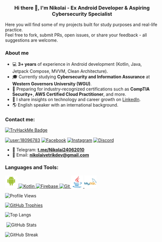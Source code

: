 <h3 align="center">Hi there 👋, I'm Nikolai - Ex Android Developer & Aspiring Cybersecurity Specialist</h3>

Here you will find some of my projects built for study purposes and real-life practice.  
Feel free to fork, submit PRs, open issues, or share your feedback - all suggestions are welcome.

### About me
- 💻 **3+ years** of experience in Android development (Kotlin, Java, Jetpack Compose, MVVM, Clean Architecture).
- 🎓 Currently studying **Cybersecurity and Information Assurance** at **Western Governors University (WGU)**.
- 📜 Preparing for industry-recognized certifications such as **CompTIA Security+**, **AWS Certified Cloud Practitioner**, and more.
- 📝 I share insights on technology and career growth on [LinkedIn](https://www.linkedin.com/in/nikolayvetrik24062010/).
- 🌎 English speaker with an international background.

<h3 align="left">Contact me:</h3>
<p align="left">
<a href="https://tryhackme.com/p/nikolaivetrikdev" target="_blank">
  <img src="https://tryhackme-badges.s3.amazonaws.com/nikolaivetrikdev.png" alt="TryHackMe Badge" />
</a>


<a href="https://stackoverflow.com/users/18096783/nikolai-vetrik" target="blank"><img align="center" src="https://raw.githubusercontent.com/rahuldkjain/github-profile-readme-generator/master/src/images/icons/Social/stack-overflow.svg" alt="user:18096783" height="30" width="40" /></a>
<a href="https://web.facebook.com/profile.php?id=100086500604294" target="blank"><img align="center" src="https://raw.githubusercontent.com/rahuldkjain/github-profile-readme-generator/master/src/images/icons/Social/facebook.svg" alt="Facebook" height="30" width="40" /></a>
<a href="https://instagram.com/nikolai_vetrik" target="blank"><img align="center" src="https://raw.githubusercontent.com/rahuldkjain/github-profile-readme-generator/master/src/images/icons/Social/instagram.svg" alt="Instagram" height="30" width="40" /></a>
<a href="https://discord.gg/Nikolay2406#5469" target="blank"><img align="center" src="https://raw.githubusercontent.com/rahuldkjain/github-profile-readme-generator/master/src/images/icons/Social/discord.svg" alt="Discord" height="30" width="40" /></a>
</p>

- 💬 Telegram: **[t.me/Nikolai24062010](https://t.me/Nikolai24062010)**
- 📧 Email: **nikolaivetrikdev@gmail.com**

<h3 align="left">Languages and Tools:</h3>

<p align="left"> 
<a href="https://developers.google.com/profile/u/NikolayVetrikDev" target="_blank"> <img src="https://raw.githubusercontent.com/devicons/devicon/master/icons/android/android-original-wordmark.svg" alt="Android" width="40" height="40"/> </a> 
<a href="https://hyperskill.org/profile/203313244" target="_blank"> <img src="https://www.vectorlogo.zone/logos/kotlinlang/kotlinlang-icon.svg" alt="Kotlin" width="40" height="40"/> </a> 
<a href="https://firebase.google.com/" target="_blank"> <img src="https://www.vectorlogo.zone/logos/firebase/firebase-icon.svg" alt="Firebase" width="40" height="40"/> </a> 
<a href="https://git-scm.com/" target="_blank"> <img src="https://www.vectorlogo.zone/logos/git-scm/git-scm-icon.svg" alt="Git" width="40" height="40"/> </a> 
<a href="https://www.java.com" target="_blank"> <img src="https://raw.githubusercontent.com/devicons/devicon/master/icons/java/java-original.svg" alt="Java" width="40" height="40"/> </a> 
<a href="https://www.mysql.com/" target="_blank"> <img src="https://raw.githubusercontent.com/devicons/devicon/master/icons/mysql/mysql-original-wordmark.svg" alt="MySQL" width="40" height="40"/> </a> 
</p>

<p align="left"> <img src="https://komarev.com/ghpvc/?username=nikolaivetrik24062010&label=Profile%20views&color=0e75b6&style=flat" alt="Profile Views" /> </p>

<p align="left"> <a href="https://github.com/ryo-ma/github-profile-trophy"><img src="https://github-profile-trophy.vercel.app/?username=nikolaivetrik24062010" alt="GitHub Trophies" /></a> </p>

![Top Langs](https://github-readme-stats.vercel.app/api/top-langs/?username=nikolaivetrik24062010)

<p>&nbsp;<img align="center" src="https://github-readme-stats.vercel.app/api?username=nikolaivetrik24062010&show_icons=true&locale=en" alt="GitHub Stats" /></p>

<p><img align="center" src="https://github-readme-streak-stats.herokuapp.com/?user=nikolaivetrik24062010&" alt="GitHub Streak" /></p>
